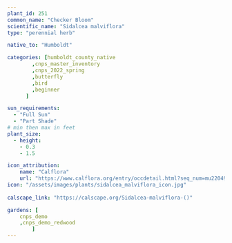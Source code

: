 ```yaml
---
plant_id: 251 
common_name: "Checker Bloom"
scientific_name: "Sidalcea malviflora"
type: "perennial herb"

native_to: "Humboldt"

categories: [humboldt_county_native
        ,cnps_master_inventory
        ,cnps_2022_spring
        ,butterfly
        ,bird
        ,beginner
      ]

sun_requirements:
  - "Full Sun"
  - "Part Shade"
# min then max in feet
plant_size:
  - height: 
    - 0.3 
    - 1.5

icon_attribution: 
    name: "Calflora"
    url: "https://www.calflora.org/entry/occdetail.html?seq_num=mu22049"
icon: "/assets/images/plants/sidalcea_malviflora_icon.jpg"
 
calscape_link: "https://calscape.org/Sidalcea-malviflora-()"

gardens: [
    cnps_demo
    ,cnps_demo_redwood
        ]
---
```








